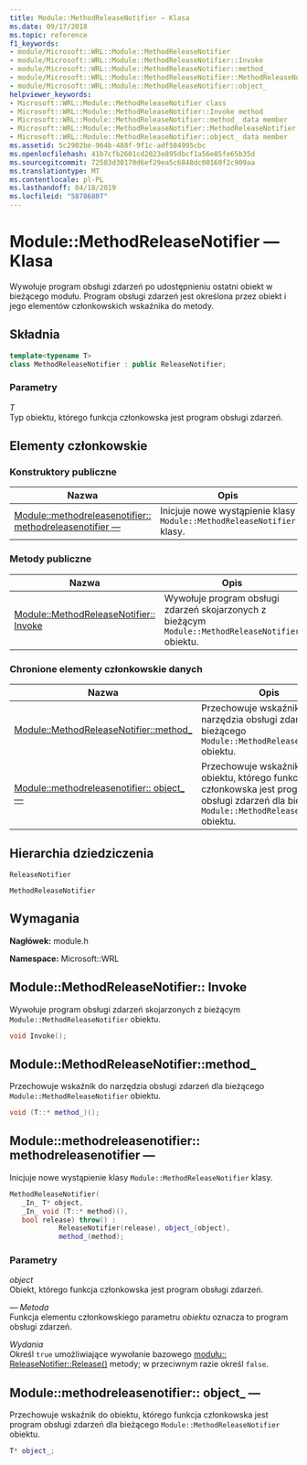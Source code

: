 ```yaml
---
title: Module::MethodReleaseNotifier — Klasa
ms.date: 09/17/2018
ms.topic: reference
f1_keywords:
- module/Microsoft::WRL::Module::MethodReleaseNotifier
- module/Microsoft::WRL::Module::MethodReleaseNotifier::Invoke
- module/Microsoft::WRL::Module::MethodReleaseNotifier::method_
- module/Microsoft::WRL::Module::MethodReleaseNotifier::MethodReleaseNotifier
- module/Microsoft::WRL::Module::MethodReleaseNotifier::object_
helpviewer_keywords:
- Microsoft::WRL::Module::MethodReleaseNotifier class
- Microsoft::WRL::Module::MethodReleaseNotifier::Invoke method
- Microsoft::WRL::Module::MethodReleaseNotifier::method_ data member
- Microsoft::WRL::Module::MethodReleaseNotifier::MethodReleaseNotifier, constructor
- Microsoft::WRL::Module::MethodReleaseNotifier::object_ data member
ms.assetid: 5c2902be-964b-488f-9f1c-adf504995cbc
ms.openlocfilehash: 41b7cfb2601cd2023e895dbcf1a56e85fe65b35d
ms.sourcegitcommit: 72583d30170d6ef29ea5c6848dc00169f2c909aa
ms.translationtype: MT
ms.contentlocale: pl-PL
ms.lasthandoff: 04/18/2019
ms.locfileid: "58786807"
---
```

# <a name="modulemethodreleasenotifier-class"></a>Module::MethodReleaseNotifier — Klasa

Wywołuje program obsługi zdarzeń po udostępnieniu ostatni obiekt w bieżącego modułu. Program obsługi zdarzeń jest określona przez obiekt i jego elementów członkowskich wskaźnika do metody.

## <a name="syntax"></a>Składnia

```cpp
template<typename T>
class MethodReleaseNotifier : public ReleaseNotifier;
```

### <a name="parameters"></a>Parametry

*T*<br/>
Typ obiektu, którego funkcja członkowska jest program obsługi zdarzeń.

## <a name="members"></a>Elementy członkowskie

### <a name="public-constructors"></a>Konstruktory publiczne

Nazwa                                                                                                 | Opis
---------------------------------------------------------------------------------------------------- | ------------------------------------------------------------------------
[Module::methodreleasenotifier:: methodreleasenotifier —](#methodreleasenotifier-methodreleasenotifier) | Inicjuje nowe wystąpienie klasy `Module::MethodReleaseNotifier` klasy.

### <a name="public-methods"></a>Metody publiczne

Nazwa                                                                   | Opis
---------------------------------------------------------------------- | -------------------------------------------------------------------------------------------
[Module::MethodReleaseNotifier:: Invoke](#methodreleasenotifier-invoke) | Wywołuje program obsługi zdarzeń skojarzonych z bieżącym `Module::MethodReleaseNotifier` obiektu.

### <a name="protected-data-members"></a>Chronione elementy członkowskie danych

Nazwa                                                                    | Opis
----------------------------------------------------------------------- | --------------------------------------------------------------------------------------------------------------------------------
[Module::MethodReleaseNotifier::method_](#methodreleasenotifier-method) | Przechowuje wskaźnik do narzędzia obsługi zdarzeń dla bieżącego `Module::MethodReleaseNotifier` obiektu.
[Module::methodreleasenotifier:: object_ —](#methodreleasenotifier-object) | Przechowuje wskaźnik do obiektu, którego funkcja członkowska jest program obsługi zdarzeń dla bieżącego `Module::MethodReleaseNotifier` obiektu.

## <a name="inheritance-hierarchy"></a>Hierarchia dziedziczenia

`ReleaseNotifier`

`MethodReleaseNotifier`

## <a name="requirements"></a>Wymagania

**Nagłówek:** module.h

**Namespace:** Microsoft::WRL

## <a name="methodreleasenotifier-invoke"></a>Module::MethodReleaseNotifier:: Invoke

Wywołuje program obsługi zdarzeń skojarzonych z bieżącym `Module::MethodReleaseNotifier` obiektu.

```cpp
void Invoke();
```

## <a name="methodreleasenotifier-method"></a>Module::MethodReleaseNotifier::method_

Przechowuje wskaźnik do narzędzia obsługi zdarzeń dla bieżącego `Module::MethodReleaseNotifier` obiektu.

```cpp
void (T::* method_)();
```

## <a name="methodreleasenotifier-methodreleasenotifier"></a>Module::methodreleasenotifier:: methodreleasenotifier —

Inicjuje nowe wystąpienie klasy `Module::MethodReleaseNotifier` klasy.

```cpp
MethodReleaseNotifier(
   _In_ T* object,
   _In_ void (T::* method)(),
   bool release) throw() :
            ReleaseNotifier(release), object_(object),
            method_(method);
```

### <a name="parameters"></a>Parametry

*object*<br/>
Obiekt, którego funkcja członkowska jest program obsługi zdarzeń.

*— Metoda*<br/>
Funkcja elementu członkowskiego parametru *obiektu* oznacza to program obsługi zdarzeń.

*Wydania*<br/>
Określ `true` umożliwiające wywołanie bazowego [modułu:: ReleaseNotifier::Release()](module-releasenotifier-class.md#releasenotifier-release) metody; w przeciwnym razie określ `false`.

## <a name="methodreleasenotifier-object"></a>Module::methodreleasenotifier:: object_ —

Przechowuje wskaźnik do obiektu, którego funkcja członkowska jest program obsługi zdarzeń dla bieżącego `Module::MethodReleaseNotifier` obiektu.

```cpp
T* object_;
```
